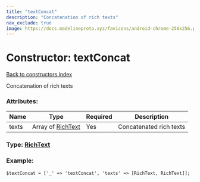 ```yaml
---
title: "textConcat"
description: "Concatenation of rich texts"
nav_exclude: true
image: https://docs.madelineproto.xyz/favicons/android-chrome-256x256.png
---
```

# Constructor: textConcat  
[Back to constructors index](/API_docs/constructors/index.html)



Concatenation of rich texts

### Attributes:

| Name     |    Type       | Required | Description |
|----------|---------------|----------|-------------|
|texts|Array of [RichText](/API_docs/types/RichText.html) | Yes|Concatenated rich texts|



### Type: [RichText](/API_docs/types/RichText.html)


### Example:

```
$textConcat = ['_' => 'textConcat', 'texts' => [RichText, RichText]];
```  
